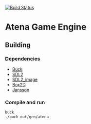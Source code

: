 [![Build Status](https://travis-ci.org/rcsole/Atena.svg?branch=master)](https://travis-ci.org/rcsole/Atena)

# Atena Game Engine

## Building

### Dependencies

* [Buck](buckbuild.com)
* [SDL2](https://www.libsdl.org/)
* [SDL2_image](https://www.libsdl.org/projects/SDL_image/)
* [Box2D](http://box2d.org/)
* [Jansson](http://www.digip.org/jansson/)

### Compile and run

```sh
buck
./buck-out/gen/atena
```
